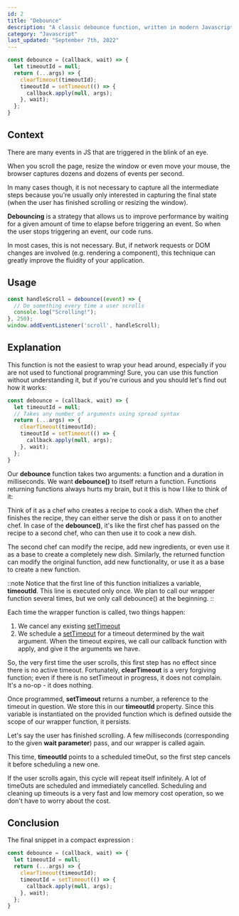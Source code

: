 ```yaml
---
id: 2
title: "Debounce"
description: "A classic debounce function, written in modern Javascript."
category: "Javascript"
last_updated: "September 7th, 2022"
---
```


```js
const debounce = (callback, wait) => {
  let timeoutId = null;
  return (...args) => {
    clearTimeout(timeoutId);
    timeoutId = setTimeout(() => {
      callback.apply(null, args);
    }, wait);
  };
}
```

## Context
There are many events in JS that are triggered in the blink of an eye.

When you scroll the page, resize the window or even move your mouse, the browser captures dozens and dozens of events per second.

In many cases though, it is not necessary to capture all the intermediate steps because you're usually only interested in capturing the final state (when the user has finished scrolling or resizing the window).

**Debouncing** is a strategy that allows us to improve performance by waiting for a given amount of time to elapse before triggering an event. So when the user stops triggering an event, our code runs.

In most cases, this is not necessary. But, if network requests or DOM changes are involved (e.g. rendering a component), this technique can greatly improve the fluidity of your application.

## Usage

```js
const handleScroll = debounce((event) => {
  // Do something every time a user scrolls
  console.log("Scrolling!");
}, 250);
window.addEventListener('scroll', handleScroll);
```

## Explanation
This function is not the easiest to wrap your head around, especially if you are not used to functional programming! Sure, you can use this function without understanding it, but if you're curious and you should let's find out how it works:

```js
const debounce = (callback, wait) => {
  let timeoutId = null;
  // Takes any number of arguments using spread syntax
  return (...args) => {
    clearTimeout(timeoutId);
    timeoutId = setTimeout(() => {
      callback.apply(null, args);
    }, wait);
  };
}
```

Our **debounce** function takes two arguments: a function and a duration in milliseconds.
We want **debounce()** to itself return a function. Functions returning functions always hurts my brain, but it this is how I like to think of it:

Think of it as a chef who creates a recipe to cook a dish. When the chef finishes the recipe, they can either serve the dish or pass it on to another chef. In case of the **debounce()**, it's like the first chef has passed on the recipe to a second chef, who can then use it to cook a new dish. 

The second chef can modify the recipe, add new ingredients, or even use it as a base to create a completely new dish. Similarly, the returned function can modify the original function, add new functionality, or use it as a base to create a new function.

::note
Notice that the first line of this function initializes a variable, **timeoutId**. This line is executed only once. We plan to call our wrapper function several times, but we only call debounce() at the beginning.
::

Each time the wrapper function is called, two things happen:

1. We cancel any existing [setTimeout](https://developer.mozilla.org/en-US/docs/Web/API/setTimeout)
2. We schedule a [setTimeout](https://developer.mozilla.org/en-US/docs/Web/API/setTimeout) for a timeout determined by the wait argument. When the timeout expires, we call our callback function with apply, and give it the arguments we have.

So, the very first time the user scrolls, this first step has no effect since there is no active timeout. Fortunately, **clearTimeout** is a very forgiving function; even if there is no setTimeout in progress, it does not complain. It's a no-op - it does nothing.

Once programmed, **setTimeout** returns a number, a reference to the timeout in question. We store this in our **timeoutId** property. Since this variable is instantiated on the provided function which is defined outside the scope of our wrapper function, it persists.

Let's say the user has finished scrolling. A few milliseconds (corresponding to the given **wait parameter**) pass, and our wrapper is called again.

This time, **timeoutId** points to a scheduled timeOut, so the first step cancels it before scheduling a new one.

If the user scrolls again, this cycle will repeat itself infinitely. A lot of timeOuts are scheduled and immediately cancelled. Scheduling and cleaning up timeouts is a very fast and low memory cost operation, so we don't have to worry about the cost.

## Conclusion

The final snippet in a compact expression :

```js
const debounce = (callback, wait) => {
  let timeoutId = null;
  return (...args) => {
    clearTimeout(timeoutId);
    timeoutId = setTimeout(() => {
      callback.apply(null, args);
    }, wait);
  };
}
```